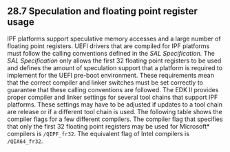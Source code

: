 <!--- @file
  28.7 Speculation and floating point register usage

  Copyright (c) 2012-2018, Intel Corporation. All rights reserved.<BR>

  Redistribution and use in source (original document form) and 'compiled'
  forms (converted to PDF, epub, HTML and other formats) with or without
  modification, are permitted provided that the following conditions are met:

  1) Redistributions of source code (original document form) must retain the
     above copyright notice, this list of conditions and the following
     disclaimer as the first lines of this file unmodified.

  2) Redistributions in compiled form (transformed to other DTDs, converted to
     PDF, epub, HTML and other formats) must reproduce the above copyright
     notice, this list of conditions and the following disclaimer in the
     documentation and/or other materials provided with the distribution.

  THIS DOCUMENTATION IS PROVIDED BY TIANOCORE PROJECT "AS IS" AND ANY EXPRESS OR
  IMPLIED WARRANTIES, INCLUDING, BUT NOT LIMITED TO, THE IMPLIED WARRANTIES OF
  MERCHANTABILITY AND FITNESS FOR A PARTICULAR PURPOSE ARE DISCLAIMED. IN NO
  EVENT SHALL TIANOCORE PROJECT  BE LIABLE FOR ANY DIRECT, INDIRECT, INCIDENTAL,
  SPECIAL, EXEMPLARY, OR CONSEQUENTIAL DAMAGES (INCLUDING, BUT NOT LIMITED TO,
  PROCUREMENT OF SUBSTITUTE GOODS OR SERVICES; LOSS OF USE, DATA, OR PROFITS;
  OR BUSINESS INTERRUPTION) HOWEVER CAUSED AND ON ANY THEORY OF LIABILITY,
  WHETHER IN CONTRACT, STRICT LIABILITY, OR TORT (INCLUDING NEGLIGENCE OR
  OTHERWISE) ARISING IN ANY WAY OUT OF THE USE OF THIS DOCUMENTATION, EVEN IF
  ADVISED OF THE POSSIBILITY OF SUCH DAMAGE.

-->

## 28.7 Speculation and floating point register usage

IPF platforms support speculative memory accesses and a large number of
floating point registers. UEFI drivers that are compiled for IPF platforms must
follow the calling conventions defined in the _SAL Specification._ The _SAL
Specification_ only allows the first 32 floating point registers to be used and
defines the amount of speculation support that a platform is required to
implement for the UEFI pre-boot environment. These requirements mean that the
correct compiler and linker switches must be set correctly to guarantee that
these calling conventions are followed. The EDK II provides proper compiler and
linker settings for several tool chains that support IPF platforms. These
settings may have to be adjusted if updates to a tool chain are release or if a
different tool chain is used. The following table shows the compiler flags for
a few different compilers. The compiler flag that specifies that only the first
32 floating point registers may be used for Microsoft* compilers is
`/QIPF_fr32`. The equivalent flag of Intel compilers is `/QIA64_fr32`.
